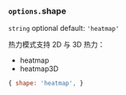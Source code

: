 ### `options.`shape

`string` optional default: `'heatmap'`

热力模式支持 2D 与 3D 热力：

- heatmap
- heatmap3D

```js
{ shape: 'heatmap', }
```
